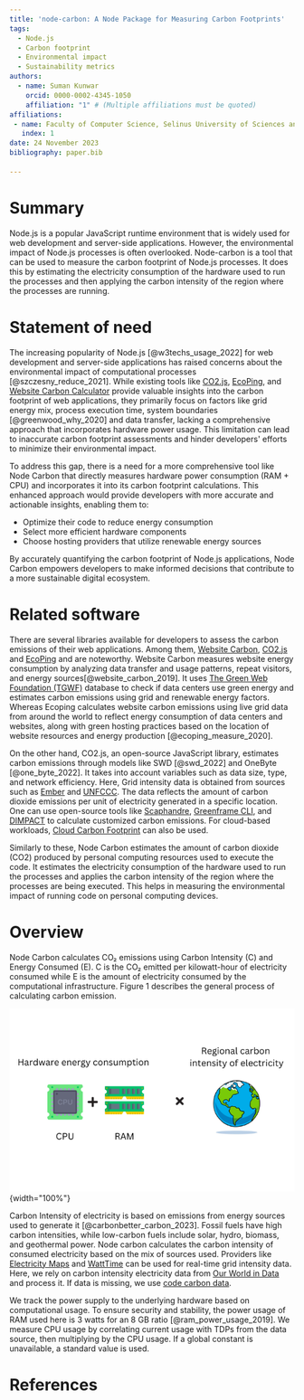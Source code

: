 ```yaml
---
title: 'node-carbon: A Node Package for Measuring Carbon Footprints'
tags:
  - Node.js
  - Carbon footprint
  - Environmental impact
  - Sustainability metrics
authors:
  - name: Suman Kunwar
    orcid: 0000-0002-4345-1050
    affiliation: "1" # (Multiple affiliations must be quoted)
affiliations:
 - name: Faculty of Computer Science, Selinus University of Sciences and Literature, Ragusa, Italy
   index: 1
date: 24 November 2023
bibliography: paper.bib

---
```


# Summary

Node.js is a popular JavaScript runtime environment that is widely used for web development and server-side applications. However, the environmental impact of Node.js processes is often overlooked. Node-carbon is a tool that can be used to measure the carbon footprint of Node.js processes. It does this by estimating the electricity consumption of the hardware used to run the processes and then applying the carbon intensity of the region where the processes are running.

# Statement of need

The increasing popularity of Node.js [@w3techs_usage_2022] for web development and server-side applications has raised concerns about the environmental impact of computational processes [@szczesny_reduce_2021]. While existing tools like [CO2.js](https://developers.thegreenwebfoundation.org/co2js/overview/), [EcoPing](https://ecoping.earth), and [Website Carbon Calculator](https://www.websitecarbon.com/) provide valuable insights into the carbon footprint of web applications, they primarily focus on factors like grid energy mix, process execution time, system boundaries [@greenwood_why_2020] and data transfer, lacking a comprehensive approach that incorporates hardware power usage. This limitation can lead to inaccurate carbon footprint assessments and hinder developers' efforts to minimize their environmental impact.


To address this gap, there is a need for a more comprehensive tool like Node Carbon that directly measures hardware power consumption (RAM + CPU) and incorporates it into its carbon footprint calculations. This enhanced approach would provide developers with more accurate and actionable insights, enabling them to:

- Optimize their code to reduce energy consumption
- Select more efficient hardware components
- Choose hosting providers that utilize renewable energy sources

By accurately quantifying the carbon footprint of Node.js applications, Node Carbon empowers developers to make informed decisions that contribute to a more sustainable digital ecosystem.

# Related software

There are several libraries available for developers to assess the carbon emissions of their web applications. Among them, [Website Carbon](https://www.websitecarbon.com/), [CO2.js](https://www.thegreenwebfoundation.org/) and [EcoPing](https://ecoping.earth/) and are noteworthy. Website Carbon measures website energy consumption by analyzing data transfer and usage patterns, repeat visitors, and energy sources[@website_carbon_2019]. It uses [The Green Web Foundation (TGWF)](https://www.thegreenwebfoundation.org/) database to check if data centers use green energy and estimates carbon emissions using grid and renewable energy factors. Whereas Ecoping calculates website carbon emissions using live grid data from around the world to reflect energy consumption of data centers and websites, along with green hosting practices based on the location of website resources and energy production [@ecoping_measure_2020].
 
On the other hand, CO2.js, an open-source JavaScript library, estimates carbon emissions through models like SWD [@swd_2022] and OneByte [@one_byte_2022]. It takes into account variables such as data size, type, and network efficiency. Here, Grid intensity data is obtained from sources such as [Ember](https://ember-climate.org/) and [UNFCCC](https://unfccc.int/). The data reflects the amount of carbon dioxide emissions per unit of electricity generated in a specific location. One can use open-source tools like [Scaphandre](https://github.com/hubblo-org/scaphandre), [Greenframe CLI](https://github.com/marmelab/greenframe-cli), and [DIMPACT](https://dimpact.org) to calculate customized carbon emissions. For cloud-based workloads, [Cloud Carbon Footprint](https://www.cloudcarbonfootprint.org/) can also be used.



Similarly to these, Node Carbon estimates the amount of carbon dioxide (CO2) produced by personal computing resources used to execute the code. It estimates the electricity consumption of the hardware used to run the processes and applies the carbon intensity of the region where the processes are being executed. This helps in measuring the environmental impact of running code on personal computing devices.

# Overview

Node Carbon calculates CO₂ emissions using Carbon Intensity (C) and Energy Consumed (E). C is the CO₂ emitted per kilowatt-hour of electricity consumed while E is the amount of electricity consumed by the computational infrastructure. Figure 1 describes the general process of calculating carbon emission.

![Carbon emission calculation process\label{fig:Carbon emission calculation process}](carbon_emission.png){width="100%"}

Carbon Intensity of electricity is based on emissions from energy sources used to generate it [@carbonbetter_carbon_2023]. Fossil fuels have high carbon intensities, while low-carbon fuels include solar, hydro, biomass, and geothermal power. Node carbon calculates the carbon intensity of consumed electricity based on the mix of sources used. Providers like [Electricity Maps](https://www.electricitymaps.com/) and [WattTime](https://www.watttime.org/) can be used for real-time grid intensity data. Here, we rely on carbon intensity electricity data from [Our World in Data](https://ourworldindata.org/grapher/carbon-intensity-electricity) and process it. If data is missing, we use [code carbon data](https://mlco2.github.io/codecarbon/methodology.html#id5).


We track the power supply to the underlying hardware based on computational usage. To ensure security and stability, the power usage of RAM used here is 3 watts for an 8 GB ratio [@ram_power_usage_2019]. We measure CPU usage by correlating current usage with TDPs from the data source, then multiplying by the CPU usage. If a global constant is unavailable, a standard value is used.


# References